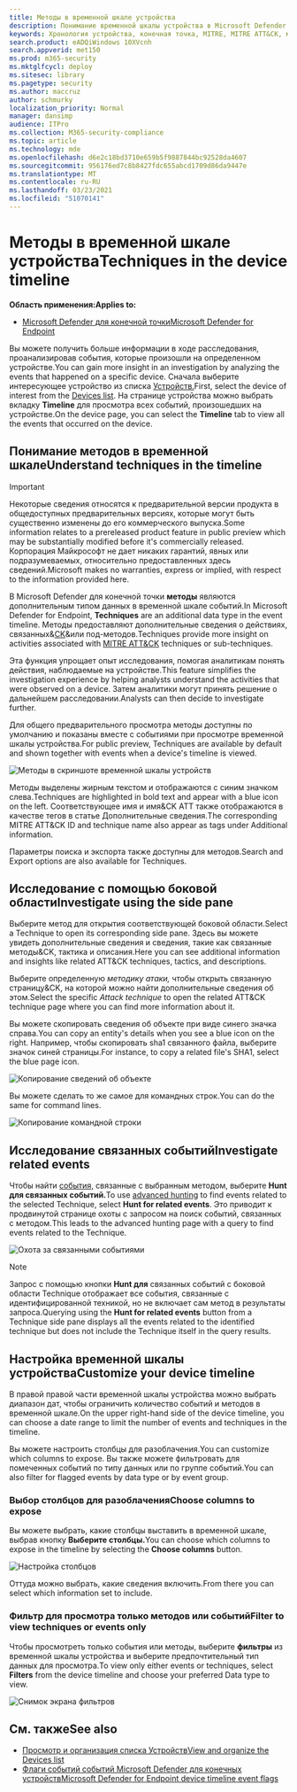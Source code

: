 ```yaml
---
title: Методы в временной шкале устройства
description: Понимание временной шкалы устройства в Microsoft Defender для конечной точки
keywords: Хронология устройства, конечная точка, MITRE, MITRE ATT&CK, методы, тактика
search.product: eADQiWindows 10XVcnh
search.appverid: met150
ms.prod: m365-security
ms.mktglfcycl: deploy
ms.sitesec: library
ms.pagetype: security
ms.author: maccruz
author: schmurky
localization_priority: Normal
manager: dansimp
audience: ITPro
ms.collection: M365-security-compliance
ms.topic: article
ms.technology: mde
ms.openlocfilehash: d6e2c18bd3710e659b5f9887844bc92528da4607
ms.sourcegitcommit: 956176ed7c8b8427fdc655abcd1709d86da9447e
ms.translationtype: MT
ms.contentlocale: ru-RU
ms.lasthandoff: 03/23/2021
ms.locfileid: "51070141"
---
```

# <a name="techniques-in-the-device-timeline"></a><span data-ttu-id="99bed-104">Методы в временной шкале устройства</span><span class="sxs-lookup"><span data-stu-id="99bed-104">Techniques in the device timeline</span></span>


<span data-ttu-id="99bed-105">**Область применения:**</span><span class="sxs-lookup"><span data-stu-id="99bed-105">**Applies to:**</span></span>
- [<span data-ttu-id="99bed-106">Microsoft Defender для конечной точки</span><span class="sxs-lookup"><span data-stu-id="99bed-106">Microsoft Defender for Endpoint</span></span>](https://go.microsoft.com/fwlink/p/?linkid=2146631)


<span data-ttu-id="99bed-107">Вы можете получить больше информации в ходе расследования, проанализировав события, которые произошли на определенном устройстве.</span><span class="sxs-lookup"><span data-stu-id="99bed-107">You can gain more insight in an investigation by analyzing the events that happened on a specific device.</span></span> <span data-ttu-id="99bed-108">Сначала выберите интересующее устройство из списка [Устройств.](machines-view-overview.md)</span><span class="sxs-lookup"><span data-stu-id="99bed-108">First, select the device of interest from the [Devices list](machines-view-overview.md).</span></span> <span data-ttu-id="99bed-109">На странице устройства можно выбрать вкладку **Timeline** для просмотра всех событий, произошедших на устройстве.</span><span class="sxs-lookup"><span data-stu-id="99bed-109">On the device page, you can select the **Timeline** tab to view all the events that occurred on the device.</span></span>

## <a name="understand-techniques-in-the-timeline"></a><span data-ttu-id="99bed-110">Понимание методов в временной шкале</span><span class="sxs-lookup"><span data-stu-id="99bed-110">Understand techniques in the timeline</span></span>

>[!IMPORTANT]
><span data-ttu-id="99bed-111">Некоторые сведения относятся к предварительной версии продукта в общедоступных предварительных версиях, которые могут быть существенно изменены до его коммерческого выпуска.</span><span class="sxs-lookup"><span data-stu-id="99bed-111">Some information relates to a prereleased product feature in public preview which may be substantially modified before it's commercially released.</span></span> <span data-ttu-id="99bed-112">Корпорация Майкрософт не дает никаких гарантий, явных или подразумеваемых, относительно предоставленных здесь сведений.</span><span class="sxs-lookup"><span data-stu-id="99bed-112">Microsoft makes no warranties, express or implied, with respect to the information provided here.</span></span>

<span data-ttu-id="99bed-113">В Microsoft Defender для конечной точки **методы** являются дополнительным типом данных в временной шкале событий.</span><span class="sxs-lookup"><span data-stu-id="99bed-113">In Microsoft Defender for Endpoint, **Techniques** are an additional data type in the event timeline.</span></span> <span data-ttu-id="99bed-114">Методы предоставляют дополнительные сведения о действиях, связанных&[CK](https://attack.mitre.org/)&или под-методов.</span><span class="sxs-lookup"><span data-stu-id="99bed-114">Techniques provide more insight on activities associated with [MITRE ATT&CK](https://attack.mitre.org/) techniques or sub-techniques.</span></span> 

<span data-ttu-id="99bed-115">Эта функция упрощает опыт исследования, помогая аналитикам понять действия, наблюдаемые на устройстве.</span><span class="sxs-lookup"><span data-stu-id="99bed-115">This feature simplifies the investigation experience by helping analysts understand the activities that were observed on a device.</span></span> <span data-ttu-id="99bed-116">Затем аналитики могут принять решение о дальнейшем расследовании.</span><span class="sxs-lookup"><span data-stu-id="99bed-116">Analysts can then decide to investigate further.</span></span>

<span data-ttu-id="99bed-117">Для общего предварительного просмотра методы доступны по умолчанию и показаны вместе с событиями при просмотре временной шкалы устройства.</span><span class="sxs-lookup"><span data-stu-id="99bed-117">For public preview, Techniques are available by default and shown together with events when a device's timeline is viewed.</span></span> 

![Методы в скриншоте временной шкалы устройств](images/device-timeline-2.png)

<span data-ttu-id="99bed-119">Методы выделены жирным текстом и отображаются с синим значком слева.</span><span class="sxs-lookup"><span data-stu-id="99bed-119">Techniques are highlighted in bold text and appear with a blue icon on the left.</span></span> <span data-ttu-id="99bed-120">Соответствующее имя и имя&CK ATT также отображаются в качестве тегов в статье Дополнительные сведения.</span><span class="sxs-lookup"><span data-stu-id="99bed-120">The corresponding MITRE ATT&CK ID and technique name also appear as tags under Additional information.</span></span> 

<span data-ttu-id="99bed-121">Параметры поиска и экспорта также доступны для методов.</span><span class="sxs-lookup"><span data-stu-id="99bed-121">Search and Export options are also available for Techniques.</span></span>

## <a name="investigate-using-the-side-pane"></a><span data-ttu-id="99bed-122">Исследование с помощью боковой области</span><span class="sxs-lookup"><span data-stu-id="99bed-122">Investigate using the side pane</span></span>

<span data-ttu-id="99bed-123">Выберите метод для открытия соответствующей боковой области.</span><span class="sxs-lookup"><span data-stu-id="99bed-123">Select a Technique to open its corresponding side pane.</span></span> <span data-ttu-id="99bed-124">Здесь вы можете увидеть дополнительные сведения и сведения, такие как связанные методы&CK, тактика и описания.</span><span class="sxs-lookup"><span data-stu-id="99bed-124">Here you can see additional information and insights like related ATT&CK techniques, tactics, and descriptions.</span></span> 

<span data-ttu-id="99bed-125">Выберите определенную *методику атаки,* чтобы открыть связанную страницу&CK, на которой можно найти дополнительные сведения об этом.</span><span class="sxs-lookup"><span data-stu-id="99bed-125">Select the specific *Attack technique* to open the related ATT&CK technique page where you can find more information about it.</span></span>

<span data-ttu-id="99bed-126">Вы можете скопировать сведения об объекте при виде синего значка справа.</span><span class="sxs-lookup"><span data-stu-id="99bed-126">You can copy an entity's details when you see a blue icon on the right.</span></span> <span data-ttu-id="99bed-127">Например, чтобы скопировать sha1 связанного файла, выберите значок синей страницы.</span><span class="sxs-lookup"><span data-stu-id="99bed-127">For instance, to copy a related file's SHA1, select the blue page icon.</span></span>

![Копирование сведений об объекте](images/techniques-side-pane-clickable.png)

<span data-ttu-id="99bed-129">Вы можете сделать то же самое для командных строк.</span><span class="sxs-lookup"><span data-stu-id="99bed-129">You can do the same for command lines.</span></span>

![Копирование командной строки](images/techniques-side-pane-command.png)


## <a name="investigate-related-events"></a><span data-ttu-id="99bed-131">Исследование связанных событий</span><span class="sxs-lookup"><span data-stu-id="99bed-131">Investigate related events</span></span>

<span data-ttu-id="99bed-132">Чтобы найти [события,](advanced-hunting-overview.md) связанные с выбранным методом, выберите **Hunt для связанных событий.**</span><span class="sxs-lookup"><span data-stu-id="99bed-132">To use [advanced hunting](advanced-hunting-overview.md) to find events related to the selected Technique, select **Hunt for related events**.</span></span> <span data-ttu-id="99bed-133">Это приводит к продвинутой странице охоты с запросом на поиск событий, связанных с методом.</span><span class="sxs-lookup"><span data-stu-id="99bed-133">This leads to the advanced hunting page with a query to find events related to the Technique.</span></span>

![Охота за связанными событиями](images/techniques-hunt-for-related-events.png)

>[!NOTE]
><span data-ttu-id="99bed-135">Запрос с помощью кнопки **Hunt для** связанных событий с боковой области Technique отображает все события, связанные с идентифицированной техникой, но не включает сам метод в результаты запроса.</span><span class="sxs-lookup"><span data-stu-id="99bed-135">Querying using the **Hunt for related events** button from a Technique side pane displays all the events related to the identified technique but does not include the Technique itself in the query results.</span></span>


## <a name="customize-your-device-timeline"></a><span data-ttu-id="99bed-136">Настройка временной шкалы устройства</span><span class="sxs-lookup"><span data-stu-id="99bed-136">Customize your device timeline</span></span>

<span data-ttu-id="99bed-137">В правой правой части временной шкалы устройства можно выбрать диапазон дат, чтобы ограничить количество событий и методов в временной шкале.</span><span class="sxs-lookup"><span data-stu-id="99bed-137">On the upper right-hand side of the device timeline, you can choose a date range to limit the number of events and techniques in the timeline.</span></span> 

<span data-ttu-id="99bed-138">Вы можете настроить столбцы для разоблачения.</span><span class="sxs-lookup"><span data-stu-id="99bed-138">You can customize which columns to expose.</span></span> <span data-ttu-id="99bed-139">Вы также можете фильтровать для помеченных событий по типу данных или по группе событий.</span><span class="sxs-lookup"><span data-stu-id="99bed-139">You can also filter for flagged events by data type or by event group.</span></span>

### <a name="choose-columns-to-expose"></a><span data-ttu-id="99bed-140">Выбор столбцов для разоблачения</span><span class="sxs-lookup"><span data-stu-id="99bed-140">Choose columns to expose</span></span>
<span data-ttu-id="99bed-141">Вы можете выбрать, какие столбцы выставить в временной шкале, выбрав кнопку **Выберите столбцы.**</span><span class="sxs-lookup"><span data-stu-id="99bed-141">You can choose which columns to expose in the timeline by selecting the **Choose columns** button.</span></span>

![Настройка столбцов](images/filter-customize-columns.png)

<span data-ttu-id="99bed-143">Оттуда можно выбрать, какие сведения включить.</span><span class="sxs-lookup"><span data-stu-id="99bed-143">From there you can select which information set to include.</span></span>

### <a name="filter-to-view-techniques-or-events-only"></a><span data-ttu-id="99bed-144">Фильтр для просмотра только методов или событий</span><span class="sxs-lookup"><span data-stu-id="99bed-144">Filter to view techniques or events only</span></span>

<span data-ttu-id="99bed-145">Чтобы просмотреть только события или методы, выберите **фильтры** из временной шкалы устройства и выберите предпочтительный тип данных для просмотра.</span><span class="sxs-lookup"><span data-stu-id="99bed-145">To view only either events or techniques, select **Filters** from the device timeline and choose your preferred Data type to view.</span></span>

![Снимок экрана фильтров](images/device-timeline-filters.png)



## <a name="see-also"></a><span data-ttu-id="99bed-147">См. также</span><span class="sxs-lookup"><span data-stu-id="99bed-147">See also</span></span>
- [<span data-ttu-id="99bed-148">Просмотр и организация списка Устройств</span><span class="sxs-lookup"><span data-stu-id="99bed-148">View and organize the Devices list</span></span>](machines-view-overview.md)
- [<span data-ttu-id="99bed-149">Флаги событий событий Microsoft Defender для конечных устройств</span><span class="sxs-lookup"><span data-stu-id="99bed-149">Microsoft Defender for Endpoint device timeline event flags</span></span>](device-timeline-event-flag.md) 


 
